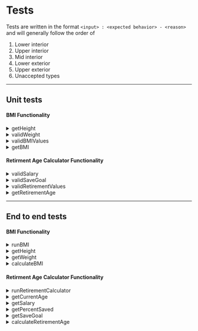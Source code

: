 # Tests

Tests are written in the format `<input> : <expected behavior> - <reason>` and will generally follow the order of 
1) Lower interior
2) Upper interior
3) Mid interior
4) Lower exterior
5) Upper exterior
6) Unaccepted types
---

## Unit tests

#### BMI Functionality

<details>
<summary>getHeight</summary>

- [x] Enter (5,5.5) : Float - check type
- [x] Enter (1,0) : 12 - minimum values
- [x] Enter (5,5.5) : 65.5 - average values
- [x] Enter (8,11.9) : 107.9 - maximum values

</details>

<details>
<summary>validWeight</summary>

- [x] Enter '250' : (Bool,Float) - check types
- [x] Enter '0.1' : (True,0.1) - minimum value
- [x] Enter '250' : (True,250) - average value
- [x] Enter '0' : (False,-) - too low
- [x] Enter 'A' : (False,-) - not a number

</details>

<details>
<summary>validBMIValues</summary>

- [x] Enter (Float,Float) : bool - check type
- [x] Enter (Float,Float) : True - expected types
- [x] Enter (Float,String) : False - bad weight
- [x] Enter (Float,None) : False - bad weight

</details>

<details>
<summary>getBMI</summary>

- [x] Enter (63,125) : (Float,String) - check types
- [x] Enter (20,5.55) : (10,Underweight)
- [x] Enter (20,10.221) : (18.4,Underweight)
- [x] Enter (20,10.276) : (18.5,Normal Weight)
- [x] Enter (63,125) : (22.7,Normal Weight)
- [x] Enter (20,13.831) : (24.9,Normal Weight)
- [x] Enter (20,13.887) : (25.0,Overweight)
- [x] Enter (20,15.276) : (27.5,Overweight)
- [x] Enter (20,16.609) : (29.9,Overweight)
- [x] Enter (20,16.665) : (30.0,Obese)
- [x] Enter (20,22.22) : (40.0,Obese)

</details>

#### Retirment Age Calculator Functionality

<details>
<summary>validSalary</summary>

- [x] Enter '50000' : (Bool,Float) - check types
- [x] Enter '0.1' : (True,0.1) - minimum value
- [x] Enter '50000' : (True,50000) - average value
- [x] Enter '0' : (False,-) - too low
- [x] Enter 'A' : (False,-) - not a number

</details>

<details>
<summary>validSaveGoal</summary>

- [x] Enter '250000' : (Bool,Float) - check types
- [x] Enter '0.1' : (True,0.1) - minimum value
- [x] Enter '250000' : (True,250000) - average value
- [x] Enter '0' : (False,-) - too low
- [x] Enter 'A' : (False,-) - not a number

</details>

<details>
<summary>validRetirementValues</summary>

- [x] Enter (Int,Float,Float,Float) : Bool - check type
- [x] Enter (Int,Float,Float,Float) : True - expected values
- [x] Enter (Int,String,Float,Float) : False - bad salary
- [x] Enter (Int,None,Float,Float) : False - bad salary
- [x] Enter (Int,Float,Float,String) : False - bad save goal
- [x] Enter (Int,Float,Float,None) : False - bad save goal
- [x] Enter (Int,String,Float,String) : False - bad salary and save goal
- [x] Enter (Int,None,Float,None) : False - bad salary and save goal

</details>

<details>
<summary>getRetirementAge</summary>

- [x] Enter (10,10,74.1,400) : (Bool,Int) - check types
- [x] Enter (98,10,74.1,10) : (True,99)
- [x] Enter (10,10,74.1,400) : (True,50)
- [x] Enter (10,10,74.1,900) : (False,-) - too old

</details>

---
## End to end tests

#### BMI Functionality

<details>
<summary>runBMI</summary>

- [x] _ : output is formatted correctly

</details>

<details>
<summary>getHeight</summary>

`foot`:
- [ ] Enter 1 : accept input
- [ ] Enter 8 : accept input
- [ ] Enter 5 : accept input
- [ ] ~~Enter 0 : error message - too low~~
- [ ] ~~Enter 9 : error message - too high~~
- [ ] ~~Enter 1.1 : error message - not a whole number~~
- [ ] ~~Enter A : error message - not a whole number~~


`inch`:
- [ ] Enter 0 : accept input
- [ ] Enter 11.9 : accept input
- [ ] Enter 6 : accept input
- [ ] Enter -0.1 : error message - too low
- [ ] Enter 12 : error message - too high
- [ ] Enter A : error message - not a number

</details>

<details>
<summary>getWeight</summary>

- [ ] Enter 0.1 : accept input
- [ ] Enter 250 : accept input
- [ ] Enter 0 : error message - too low
- [ ] Enter A : error message - not a number

</details>

<details>
<summary>calculateBMI</summary>

- [ ] Enter Height(1,8) Weight(5.55) : 10 Underweight
- [ ] Enter Height(1,8) Weight(10.221) : 18.4 Underweight
- [ ] Enter Height(1,8) Weight(10.276) : 18.5 Normal Weight
- [ ] Enter Height(5,3) Weight(125) : 22.7 Normal Weight
- [ ] Enter Height(1,8) Weight(13.831) : 24.9 Normal Weight
- [ ] Enter Height(1,8) Weight(13.887) : 25.0 Overweight
- [ ] Enter Height(1,8) Weight(15.276) : 27.5 Overweight
- [ ] Enter Height(1,8) Weight(16.609) : 29.9 Overweight
- [ ] Enter Height(1,8) Weight(16.665) : 30.0 Obese
- [ ] Enter Height(1,8) Weight(22.22) : 40.0 Obese

</details>

#### Retirment Age Calculator Functionality

<details>
<summary>runRetirementCalculator</summary>

- [ ] _ : output is formatted correctly

</details>
<details>
<summary>getCurrentAge</summary>

- [ ] Enter 1 : accept input
- [ ] Enter 99 : accept input
- [ ] Enter 50 : accept input
- [ ] Enter 0 : error message - too low
- [ ] Enter 100 : error message - too high
- [ ] Enter 1.1 : error message - not a whole number
- [ ] Enter A : error message - not a whole number

</details>
<details>
<summary>getSalary</summary>

- [ ] Enter 0.1 : accept input
- [ ] Enter 50000 : accept input
- [ ] Enter 0 : error message - too low
- [ ] Enter A : error message - not a number

</details>
<details>
<summary>getPercentSaved</summary>

- [ ] Enter 0.1 : accept input
- [ ] Enter 100 : accept input
- [ ] Enter 50 : accept input
- [ ] Enter 0 : error message - too low
- [ ] Enter 100.1 : error message - too high
- [ ] Enter A : error message - not a number

</details>
<details>
<summary>getSaveGoal</summary>

- [ ] Enter 0.1 : accept input
- [ ] Enter 50000 : accept input
- [ ] Enter 0 : error message - too low
- [ ] Enter A : error message - not a number

</details>
<details>
<summary>calculateRetirementAge</summary>

- [ ] Enter Age(98) Salary(10) %Saved(74.0741) Goal(10) : Met 99
- [ ] Enter Age(10) Salary(10) %Saved(74.0741) Goal(400) : Met 50
- [ ] Enter Age(10) Salary(10) %Saved(74.0741) Goal(900) : Not met - too old

</details>